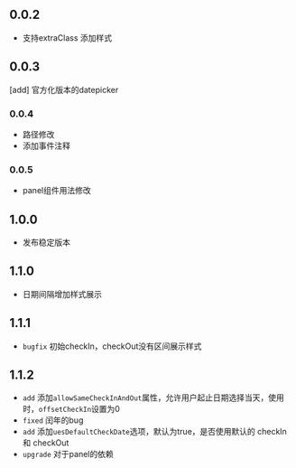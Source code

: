 ## 0.0.2

+ 支持extraClass 添加样式

## 0.0.3

[add] 官方化版本的datepicker

### 0.0.4

* 路径修改
* 添加事件注释

### 0.0.5

* panel组件用法修改

## 1.0.0

* 发布稳定版本

## 1.1.0

* 日期间隔增加样式展示

## 1.1.1

* `bugfix` 初始checkIn，checkOut没有区间展示样式

## 1.1.2

* `add` 添加`allowSameCheckInAndOut`属性，允许用户起止日期选择当天，使用时，`offsetCheckIn`设置为0
* `fixed` 闰年的bug
* `add` 添加`uesDefaultCheckDate`选项，默认为true，是否使用默认的 checkIn 和 checkOut
* `upgrade` 对于panel的依赖